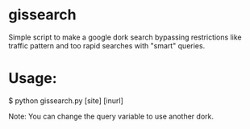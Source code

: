 # gissearch
Simple script to make a google dork search bypassing restrictions like traffic pattern and too rapid searches with "smart" queries.

# Usage:

$ python gissearch.py [site] [inurl] 

Note:
You can change the query variable to use another dork.
